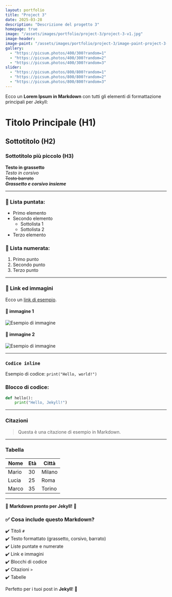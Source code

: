```yaml
---
layout: portfolio
title: "Project 3"
date: 2025-03-28
description: "Descrizione del progetto 3"
homepage: true
image: "/assets/images/portfolio/project-3/project-3-v1.jpg"
image-header:
image-paint: "/assets/images/portfolio/project-3/image-paint-project-3-v1.jpg"
gallery:
  - "https://picsum.photos/400/300?random=1"
  - "https://picsum.photos/400/300?random=2"
  - "https://picsum.photos/400/300?random=3"
slider:
  - "https://picsum.photos/800/800?random=1"
  - "https://picsum.photos/800/800?random=2"
  - "https://picsum.photos/800/800?random=3"
---
```


Ecco un **Lorem Ipsum in Markdown** con tutti gli elementi di formattazione principali per Jekyll:  


# Titolo Principale (H1)

## Sottotitolo (H2)

### Sottotitolo più piccolo (H3)

**Testo in grassetto**  
*Testo in corsivo*  
~~Testo barrato~~  
**_Grassetto e corsivo insieme_**

---

### 📌 Lista puntata:
- Primo elemento  
- Secondo elemento  
  - Sottolista 1  
  - Sottolista 2  
- Terzo elemento  

### 🔢 Lista numerata:
1. Primo punto  
2. Secondo punto  
3. Terzo punto  

---

### 🔗 Link ed immagini  
Ecco un [link di esempio](https://example.com).  

#### 🔗 immagine 1

![Esempio di immagine](https://picsum.photos/800/800?random=1 "Testo alternativo")

#### 🔗 immagine 2

![Esempio di immagine](https://picsum.photos/800/800?random=2)

---

### `Codice inline`
Esempio di codice: `print("Hello, world!")`

### Blocco di codice:
```python
def hello():
    print("Hello, Jekyll!")
```

---

### Citazioni
> Questa è una citazione di esempio in Markdown.

---

### Tabella
| Nome   | Età | Città     |
|--------|----|-----------|
| Mario  | 30 | Milano    |
| Lucia  | 25 | Roma      |
| Marco  | 35 | Torino    |

---

🎉 **Markdown pronto per Jekyll!** 🚀


### ✅ **Cosa include questo Markdown?**
✔️ Titoli `#`  
✔️ Testo formattato (grassetto, corsivo, barrato)  
✔️ Liste puntate e numerate  
✔️ Link e immagini  
✔️ Blocchi di codice  
✔️ Citazioni `>`  
✔️ Tabelle  

Perfetto per i tuoi post in **Jekyll**! 🚀
